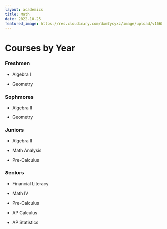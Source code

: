 ```yaml
---
layout: academics
title: Math
date: 2022-10-25
featured_image: https://res.cloudinary.com/dxm7ycyxz/image/upload/v1668016968/2022/05/math-300x147_dc8405.jpg
---
```


# Courses by Year

<div class="courses" markdown="1">

### Freshmen

- Algebra I

- Geometry

### Sophmores

- Algebra II

- Geometry

### Juniors

- Algebra II

- Math Analysis

- Pre-Calculus

### Seniors

- Financial Literacy

- Math IV

- Pre-Calculus

- AP Calculus

- AP Statistics

</div>